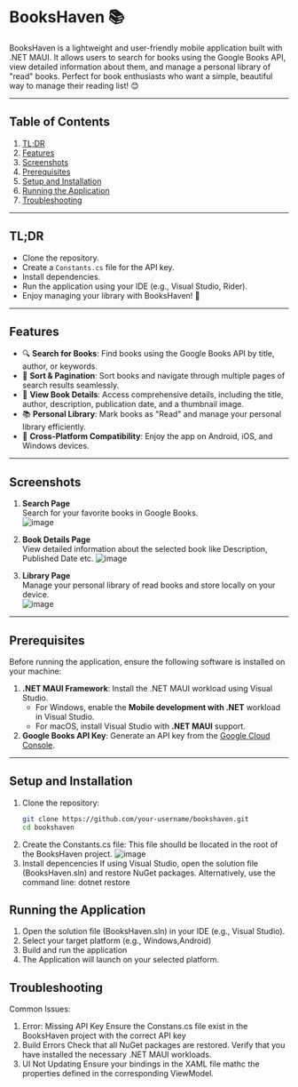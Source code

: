 # BooksHaven 📚

BooksHaven is a lightweight and user-friendly mobile application built with .NET MAUI. It allows users 
to search for books using the Google Books API, view detailed information about them, and manage a personal library of "read" books.
Perfect for book enthusiasts who want a simple, beautiful way to manage their reading list! 😊

---

## Table of Contents
1. [TL;DR](#tldr)
2. [Features](#features)
3. [Screenshots](#screenshots)
4. [Prerequisites](#prerequisites)
5. [Setup and Installation](#setup-and-installation)
6. [Running the Application](#running-the-application)
7. [Troubleshooting](#troubleshooting)

---

## TL;DR

- Clone the repository.
- Create a `Constants.cs` file for the API key.
- Install dependencies.
- Run the application using your IDE (e.g., Visual Studio, Rider).
- Enjoy managing your library with BooksHaven! 🎉

---

## Features

- 🔍 **Search for Books**: Find books using the Google Books API by title, author, or keywords.  
- 🔄 **Sort & Pagination**: Sort books and navigate through multiple pages of search results seamlessly.  
- 📖 **View Book Details**: Access comprehensive details, including the title, author, description, publication date, and a thumbnail image.  
- 📚 **Personal Library**: Mark books as "Read" and manage your personal library efficiently.  
- 🚀 **Cross-Platform Compatibility**: Enjoy the app on Android, iOS, and Windows devices.  


---

## Screenshots

1. **Search Page**  
 Search for your favorite books in Google Books.  
   ![image](https://github.com/user-attachments/assets/081b1e82-6996-4175-a016-2a1e34769ba2)



2. **Book Details Page**  
   View detailed information about the selected book like Description, Published Date etc.
   ![image](https://github.com/user-attachments/assets/a5b14c60-07a4-410b-aa28-b87b12d6e143)


3. **Library Page**  
   Manage your personal library of read books and store locally on your device.  
   ![image](https://github.com/user-attachments/assets/ce70ddc9-5376-40b7-8b16-6135cf6cec3d)


---

## Prerequisites

Before running the application, ensure the following software is installed on your machine:

1. **.NET MAUI Framework**: Install the .NET MAUI workload using Visual Studio.
   - For Windows, enable the **Mobile development with .NET** workload in Visual Studio.
   - For macOS, install Visual Studio with **.NET MAUI** support.
2. **Google Books API Key**: Generate an API key from the [Google Cloud Console](https://console.cloud.google.com/).

---

## Setup and Installation

1. Clone the repository:
   ```bash
   git clone https://github.com/your-username/bookshaven.git
   cd bookshaven
2. Create the Constants.cs file:
   This file shoulld be llocated in the root of the BooksHaven project.
    ![image](https://github.com/user-attachments/assets/c717cbe7-672c-4473-965c-6e7e0fbe581e)
3. Install depencencies
   If using Visual Studio, open the solution file (BooksHaven.sln) and restore NuGet packages.
   Alternatively, use the command line:
    dotnet restore
   
## Running the Application

1. Open the solution file (BooksHaven.sln) in your IDE (e.g., Visual Studio).
2. Select your target platform (e.g., Windows,Android)
3. Build and run the application
4. The Application will launch on your selected platform.

## Troubleshooting

Common Issues:
1. Error: Missing API Key
   Ensure the Constans.cs file exist in the BooksHaven project with the correct API key
2. Build Errors
   Check that all NuGet packages are restored.
   Verify that you have installed the necessary .NET MAUI workloads.
3. UI Not Updating
   Ensure your bindings in the XAML file mathc the properties defined in the corresponding ViewModel.
   
